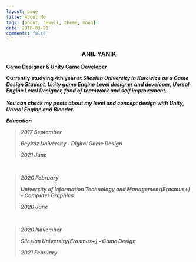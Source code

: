 ```yaml
---
layout: page
title: About Me
tags: [about, Jekyll, theme, moon]
date: 2016-03-21
comments: false
---
```

    




### <center> ANIL YANIK

<b>Game Designer & Unity Game Developer
<br>

Currently studying 4th year at <i> Silesian University in Katowice as a Game Design Student, Unity game Engine Level designer and developer, Unreal Engine Level Designer, fond of teamwork and self improvement. 
<br>
<br>
<i> You can check my posts about my level and concept design with Unity, Unreal Engine and Blender.
<br>

<b>Education
<br>

>2017 September
>
> *Beykoz University* - Digital Game Design
>
>2021 June
<br>

>2020 February
>
>*University of Information Technology and Management(Erasmus+)* - Computer Graphics
>
>2020 June

<br>

>2020 November
>
>*Silesian University(Erasmus+)* - Game Design
>
>2021 February






      

